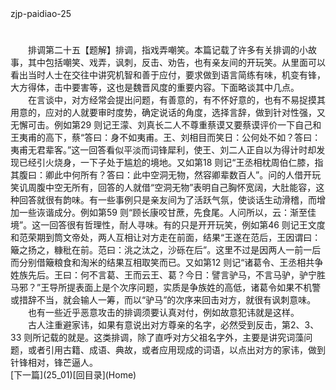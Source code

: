  <meta HTTP-EQUIV="Content-Type" CONTENT="text/html; charset=utf-8">
zjp-paidiao-25
<h1 class="break"></h1>
　　排调第二十五【题解】排调，指戏弄嘲笑。本篇记载了许多有关排调的小故事，其中包括嘲笑、戏弄，讽刺，反击、劝告，也有亲友间的开玩笑。从里面可以看出当时人士在交往中讲究机智和善于应付，要求做到语言简练有味，机变有锋，大方得体，击中要害等，这也是魏晋风度的重要内容。下面略谈其中几点。
　　在言谈中，对方经常会提出问题，有善意的，有不怀好意的，也有不易捉摸其用意的，应对的人就要审时度势，确定说话的角度，选择言辞，做到针对性强，又无懈可击。例如第29 则记王濛、刘真长二人不尊重蔡谟又要蔡谟评价一下自己和王夷甫的高下，蔡“答曰：身不如夷甫。王、刘相目而笑日：公何处不如？答曰：夷甫无君辈客。”这一回答看似平淡而词锋犀利，使王、刘二人正自以为得计时却发现已经引火烧身，一下子处于尴尬的境地。又如第18 则记“王丞相枕周伯仁膝，指其腹曰：卿此中何所有？答曰：此中空洞无物，然容卿辈数百人”。问的人借开玩笑讥周腹中空无所有，回答的人就借“空洞无物”表明自己胸怀宽阔，大肚能容，这种回答就很有韵味。有一些事例只是亲友间为了活跃气氛，使谈话生动滑稽，而增加一些诙谐成分。例如第59 则“顾长康咬甘蔗，先食尾。人问所以，云：渐至佳境”。这一回答很有哲理性，耐人寻味。有的只是开开玩笑，例如第46 则记王文度和范荣期到筒文帝处，两人互相让对方走在前面，结果“王遂在范后，王因谓曰：簸之扬之，糠秕在前。范曰：洮之汰之，沙砾在后”。这里不过是因两人一前一后而分别借簸粮食和淘米的结果互相取笑而已。又如第12 则记“诸葛令、王丞相共争姓族先后。王曰：何不言葛、王而云王、葛？今日：譬言驴马，不言马驴，驴宁胜马邪？”王导所提表面上是个次序问题，实质是争族姓的高低，诸葛令如果不机警或措辞不当，就会输人一筹，而以“驴马”的次序来回击对方，就很有讽刺意味。
　　也有一些近乎恶意攻击的排调须要认真对付，例如故意犯讳就是这样。
　　古人注重避家讳，如果有意说出对方尊亲的名字，必然受到反击，第2、3、33 则所记载的就是。这类排调，除了直呼对方父祖名字外，主要是讲究词藻问题，或者引用古籍、成语、典故，或者应用现成的词语，以点出对方的家讳，做到针锋相对，锋芒逼人。
<br>[下一篇](25_01)[回目录](Home)
